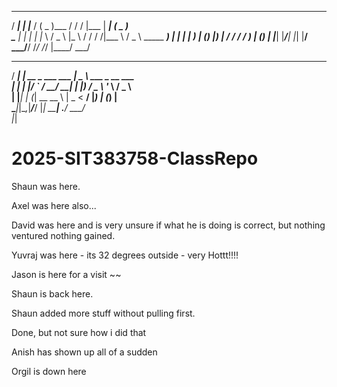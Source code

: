 ____ ___ _____ _____  ___ _____      __  _____ ____   ___          
/ ___|_ _|_   _|___ / ( _ )___ /     / / |___  | ___| ( _ )         
\___ \| |  | |   |_ \ / _ \ |_ \    / /     / /|___ \ / _ \   _____ 
 ___) | |  | |  ___) | (_) |__) |  / /     / /  ___) | (_) | |_____|
|____/___| |_| |____/ \___/____/  /_/     /_/  |____/ \___/         
  ____ _                 ____                                       
 / ___| | __ _ ___ ___  |  _ \ ___ _ __   ___                       
| |   | |/ _` / __/ __| | |_) / _ \ '_ \ / _ \                      
| |___| | (_| \__ \__ \ |  _ <  __/ |_) | (_) |                     
 \____|_|\__,_|___/___/ |_| \_\___| .__/ \___/                      
                                  |_|                                

# 2025-SIT383758-ClassRepo

Shaun was here.

Axel was here also...

David was here and is very unsure if what he is doing is correct, but nothing ventured nothing gained.

Yuvraj was here - its 32 degrees outside - very Hottt!!!!

Jason is here for a visit ~~

Shaun is back here.

Shaun added more stuff without pulling first.

Done, but not sure how i did that

Anish has shown up all of a sudden




















































Orgil is down here